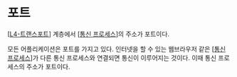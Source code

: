 # 포트

[[L4-트랜스포트]] 계층에서 [[통신 프로세스]]의 주소가 포트이다. 

모든 어플리케이션은 포트를 가지고 있다. 인터넷을 할 수 있는 웹브라우저 같은 [[통신 프로세스]]가 다른 통신 프로세스와 연결되면 통신이 이루어지는 것이다. 이때 통신 프로세스의 주소가 포트이다. 


[//begin]: # "Autogenerated link references for markdown compatibility"
[L4-트랜스포트]: L4-트랜스포트 "L4-트랜스포트"
[통신 프로세스]: <통신 프로세스> "통신 프로세스"
[통신 프로세스]: <통신 프로세스> "통신 프로세스"
[//end]: # "Autogenerated link references"